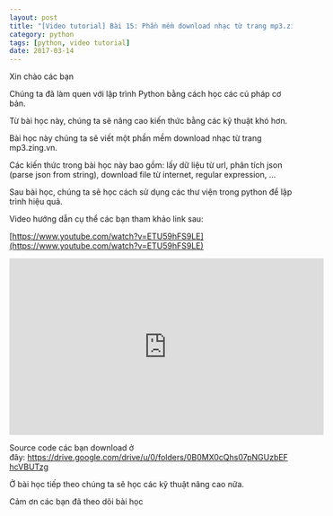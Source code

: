 ```yaml
---
layout: post
title: "[Video tutorial] Bài 15: Phần mềm download nhạc từ trang mp3.zing bằng Python"
category: python
tags: [python, video tutorial]
date: 2017-03-14
---
```


Xin chào các bạn

Chúng ta đã làm quen với lập trình Python bằng cách học các cú pháp cơ bản.

Từ bài học này, chúng ta sẽ nâng cao kiến thức bằng các kỹ thuật khó hơn.

Bài học này chúng ta sẽ viết một phần mềm download nhạc từ trang mp3.zing.vn.

Các kiến thức trong bài học này bao gồm: lấy dữ liệu từ url, phân tích json (parse json from string), download file từ internet, regular expression, ...

Sau bài học, chúng ta sẽ học cách sử dụng các thư viện trong python để lập trình hiệu quả.

Video hướng dẫn cụ thể các bạn tham khảo link sau:

[https://www.youtube.com/watch?v=ETU59hFS9LE](https://www.youtube.com/watch?v=ETU59hFS9LE)

<iframe width="560" height="315" src="https://www.youtube.com/embed/ETU59hFS9LE" frameborder="0" allow="autoplay; encrypted-media" allowfullscreen></iframe>

Source code các bạn download ở đây: <a href="https://drive.google.com/drive/u/0/folders/0B0MX0cQhs07pNGUzbEFhcVBUTzg">https://drive.google.com/drive/u/0/folders/0B0MX0cQhs07pNGUzbEFhcVBUTzg</a>

Ở bài học tiếp theo chúng ta sẽ học các kỹ thuật nâng cao nữa.

Cảm ơn các bạn đã theo dõi bài học
